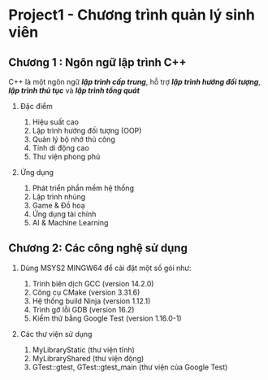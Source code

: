 # Project1 - Chương trình quản lý sinh viên

## Chương 1 : Ngôn ngữ lập trình C++

C++ là một ngôn ngữ ***lập trình cấp trung***, hỗ trợ ***lập trình hướng đối tượng***,
***lập trình thủ tục*** và ***lập trình tổng quát***

1. Đặc điểm
    1. Hiệu suất cao
    2. Lập trình hướng đối tượng (OOP)
    3. Quản lý bộ nhớ thủ công
    4. Tính di động cao
    5. Thư viện phong phú

2. Ứng dụng
    1. Phát triển phần mềm hệ thống
    2. Lập trình nhúng
    3. Game & Đồ hoạ
    4. Ứng dụng tài chính
    5. AI & Machine Learning

## Chương 2: Các công nghệ sử dụng

1. Dùng MSYS2 MINGW64 để cài đặt một số gói như:
    1. Trình biên dịch GCC (version 14.2.0)
    2. Công cụ CMake (version 3.31.6)
    3. Hệ thống build Ninja (version 1.12.1)
    4. Trình gỡ lỗi GDB (version 16.2)
    5. Kiểm thử bằng Google Test (version 1.16.0-1)

2. Các thư viện sử dụng
    1. MyLibraryStatic (thư viện tĩnh)
    2. MyLibraryShared (thư viện động)
    3. GTest::gtest, GTest::gtest_main (thư viện của Google Test)
